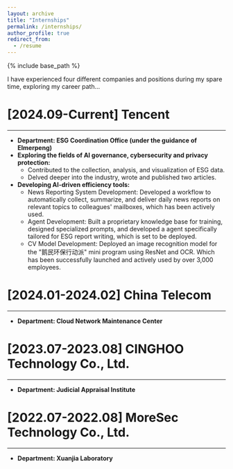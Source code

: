 ```yaml
---
layout: archive
title: "Internships"
permalink: /internships/
author_profile: true
redirect_from:
  - /resume
---
```


{% include base_path %}

I have experienced four different companies and positions during my spare time, exploring my career path...

[2024.09-Current] Tencent
======
---
* **Department: ESG Coordination Office (under the guidance of Elmerpeng)**
* **Exploring the fields of AI governance, cybersecurity and privacy protection:**
  * Contributed to the collection, analysis, and visualization of ESG data.
  * Delved deeper into the industry, wrote and published two articles.
* **Developing AI-driven efficiency tools:**
  * News Reporting System Development: Developed a workflow to automatically collect, summarize, and deliver daily news reports on relevant topics to colleagues' mailboxes, which has been actively used.
  * Agent Development: Built a proprietary knowledge base for training, designed specialized prompts, and developed a agent specifically tailored for ESG report writing, which is set to be deployed.
  * CV Model Development: Deployed an image recognition model for the "鹅民环保行动派" mini program using ResNet and OCR. Which has been successfully launched and actively used by over 3,000 employees.


[2024.01-2024.02] China Telecom
======
---
* **Department: Cloud Network Maintenance Center**


[2023.07-2023.08] CINGHOO Technology Co., Ltd.
======
---
* **Department: Judicial Appraisal Institute**


[2022.07-2022.08] MoreSec Technology Co., Ltd.
======
---
* **Department: Xuanjia Laboratory**
